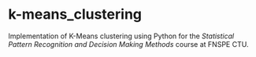 # k-means_clustering
Implementation of K-Means clustering using Python for the _Statistical Pattern Recognition and Decision Making Methods_ course at FNSPE CTU.
